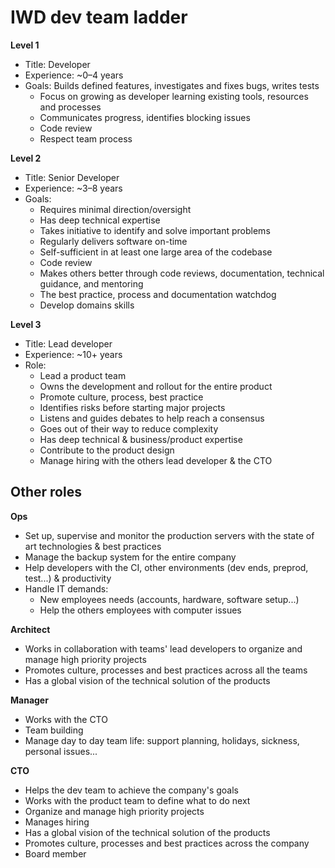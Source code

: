 # IWD dev team ladder

**Level 1**
* Title: Developer
* Experience: ~0–4 years
* Goals: Builds defined features, investigates and fixes bugs, writes tests
  * Focus on growing as developer learning existing tools, resources and processes
  * Communicates progress, identifies blocking issues
  * Code review
  * Respect team process

**Level 2**
* Title: Senior Developer
* Experience: ~3–8 years
* Goals: 
  * Requires minimal direction/oversight
  * Has deep technical expertise
  * Takes initiative to identify and solve important problems
  * Regularly delivers software on-time
  * Self-sufficient in at least one large area of the codebase 
  * Code review
  * Makes others better through code reviews, documentation, technical guidance, and mentoring
  * The best practice, process and documentation watchdog
  * Develop domains skills

**Level 3**
* Title: Lead developer
* Experience: ~10+ years
* Role: 
  * Lead a product team
  * Owns the development and rollout for the entire product
  * Promote culture, process, best practice
  * Identifies risks before starting major projects
  * Listens and guides debates to help reach a consensus
  * Goes out of their way to reduce complexity
  * Has deep technical & business/product expertise
  * Contribute to the product design
  * Manage hiring with the others lead developer & the CTO

## Other roles

**Ops**
* Set up, supervise and monitor the production servers with the state of art technologies & best practices
* Manage the backup system for the entire company
* Help developers with the CI, other environments (dev ends, preprod, test...) & productivity
* Handle IT demands:
  * New employees needs (accounts, hardware, software setup...)
  * Help the others employees with computer issues

**Architect**
* Works in collaboration with teams' lead developers to organize and manage high priority projects
* Promotes culture, processes and best practices across all the teams
* Has a global vision of the technical solution of the products

**Manager**
* Works with the CTO
* Team building
* Manage day to day team life: support planning, holidays, sickness, personal issues...

**CTO**
* Helps the dev team to achieve the company's goals
* Works with the product team to define what to do next
* Organize and manage high priority projects
* Manages hiring
* Has a global vision of the technical solution of the products
* Promotes culture, processes and best practices across the company
* Board member
